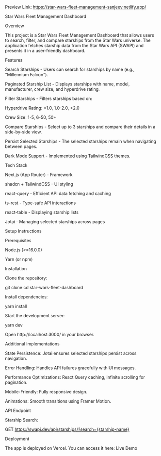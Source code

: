 Preview Link: https://star-wars-fleet-management-sanjeev.netlify.app/

Star Wars Fleet Management Dashboard

Overview

This project is a Star Wars Fleet Management Dashboard that allows users to search, filter, and compare starships from the Star Wars universe. The application fetches starship data from the Star Wars API (SWAPI) and presents it in a user-friendly dashboard.

Features

Search Starships - Users can search for starships by name (e.g., "Millennium Falcon").

Paginated Starship List - Displays starships with name, model, manufacturer, crew size, and hyperdrive rating.

Filter Starships - Filters starships based on:

Hyperdrive Rating: <1.0, 1.0-2.0, >2.0

Crew Size: 1-5, 6-50, 50+

Compare Starships - Select up to 3 starships and compare their details in a side-by-side view.

Persist Selected Starships - The selected starships remain when navigating between pages.

Dark Mode Support - Implemented using TailwindCSS themes.

Tech Stack

Next.js (App Router) - Framework

shadcn + TailwindCSS - UI styling

react-query - Efficient API data fetching and caching

ts-rest - Type-safe API interactions

react-table - Displaying starship lists

Jotai - Managing selected starships across pages

Setup Instructions

Prerequisites

Node.js (>=16.0.0)

Yarn (or npm)

Installation

Clone the repository:

git clone <repository-url>
cd star-wars-fleet-dashboard

Install dependencies:

yarn install

Start the development server:

yarn dev

Open http://localhost:3000/ in your browser.

Additional Implementations

State Persistence: Jotai ensures selected starships persist across navigation.

Error Handling: Handles API failures gracefully with UI messages.

Performance Optimizations: React Query caching, infinite scrolling for pagination.

Mobile-Friendly: Fully responsive design.

Animations: Smooth transitions using Framer Motion.

API Endpoint

Starship Search:

GET https://swapi.dev/api/starships/?search={starship-name}

Deployment

The app is deployed on Vercel. You can access it here: Live Demo
